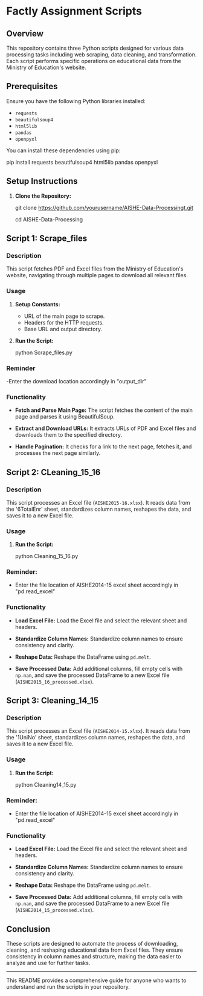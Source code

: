 # Factly Assignment Scripts

## Overview

This repository contains three Python scripts designed for various data processing tasks including web scraping, data cleaning, and transformation. Each script performs specific operations on educational data from the Ministry of Education's website.



## Prerequisites

Ensure you have the following Python libraries installed:

- `requests`
- `beautifulsoup4`
- `html5lib`
- `pandas`
- `openpyxl`

You can install these dependencies using pip:


pip install requests beautifulsoup4 html5lib pandas openpyxl

## Setup Instructions

1. **Clone the Repository:**


   git clone https://github.com/yourusername/AISHE-Data-Processingt.git
   
   cd AISHE-Data-Processing
   

## Script 1: Scrape_files

### Description

This script fetches PDF and Excel files from the Ministry of Education's website, navigating through multiple pages to download all relevant files.

### Usage

1. **Setup Constants:**
   - URL of the main page to scrape.
   - Headers for the HTTP requests.
   - Base URL and output directory.

2. **Run the Script:**

   
   python Scrape_files.py

### Reminder
-Enter the download location accordingly in "output_dir"

### Functionality

- **Fetch and Parse Main Page:**
   The script fetches the content of the main page and parses it using BeautifulSoup.

- **Extract and Download URLs:**
   It extracts URLs of PDF and Excel files and downloads them to the specified directory.

- **Handle Pagination:**
   It checks for a link to the next page, fetches it, and processes the next page similarly.

## Script 2: CLeaning_15_16

### Description

This script processes an Excel file (`AISHE2015-16.xlsx`). It reads data from the '6TotalEnr' sheet, standardizes column names, reshapes the data, and saves it to a new Excel file.

### Usage

1. **Run the Script:**

   
   python Cleaning_15_16.py
   


### Reminder:
- Enter the file location of AISHE2014-15 excel sheet accordingly in "pd.read_excel"
  
### Functionality

- **Load Excel File:**
   Load the Excel file and select the relevant sheet and headers.

- **Standardize Column Names:**
   Standardize column names to ensure consistency and clarity.

- **Reshape Data:**
   Reshape the DataFrame using `pd.melt`.

- **Save Processed Data:**
   Add additional columns, fill empty cells with `np.nan`, and save the processed DataFrame to a new Excel file (`AISHE2015_16_processed.xlsx`).

## Script 3: Cleaning_14_15

### Description

This script processes an Excel file (`AISHE2014-15.xlsx`). It reads data from the '1UniNo' sheet, standardizes column names, reshapes the data, and saves it to a new Excel file.

### Usage

1. **Run the Script:**

   
   python Cleaning14_15.py
   
### Reminder:
- Enter the file location of AISHE2014-15 excel sheet accordingly in "pd.read_excel"

### Functionality

- **Load Excel File:**
   Load the Excel file and select the relevant sheet and headers.

- **Standardize Column Names:**
   Standardize column names to ensure consistency and clarity.

- **Reshape Data:**
   Reshape the DataFrame using `pd.melt`.

- **Save Processed Data:**
   Add additional columns, fill empty cells with `np.nan`, and save the processed DataFrame to a new Excel file (`AISHE2014_15_processed.xlsx`).

## Conclusion

These scripts are designed to automate the process of downloading, cleaning, and reshaping educational data from Excel files. They ensure consistency in column names and structure, making the data easier to analyze and use for further tasks.

---

This README provides a comprehensive guide for anyone who wants to understand and run the scripts in your repository.
